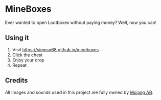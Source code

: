 # MineBoxes

Ever wanted to open Lootboxes without paying money?
Well, now you can!

## Using it

1. Visit https://simoso68.github.io/mineboxes
2. Click the chest
3. Enjoy your drop
4. Repeat

## Credits

All images and sounds used in this project are fully owned by [Mojang AB](https://mojang.com).
